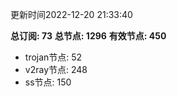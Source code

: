 更新时间2022-12-20 21:33:40

**总订阅: 73**
**总节点: 1296**
**有效节点: 450**
- trojan节点: 52
- v2ray节点: 248
- ss节点: 150
